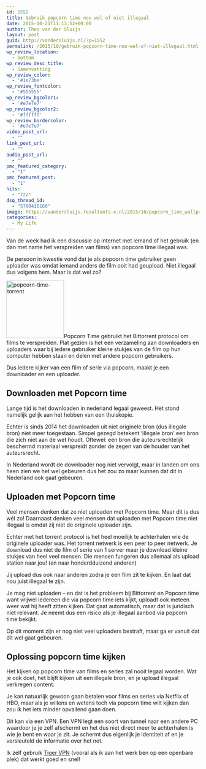 ```yaml
---
id: 1552
title: Gebruik popcorn time nou wel of niet illegaal
date: 2015-10-21T11:13:52+00:00
author: Theo van der Sluijs
layout: post
guid: http://vandersluijs.nl/?p=1552
permalink: /2015/10/gebruik-popcorn-time-nou-wel-of-niet-illegaal.html
wp_review_location:
  - bottom
wp_review_desc_title:
  - Samenvatting
wp_review_color:
  - '#1e73be'
wp_review_fontcolor:
  - '#555555'
wp_review_bgcolor1:
  - '#e7e7e7'
wp_review_bgcolor2:
  - '#ffffff'
wp_review_bordercolor:
  - '#e7e7e7'
video_post_url:
  - ""
link_post_url:
  - ""
audio_post_url:
  - ""
pmc_featured_category:
  - "1"
pmc_featured_post:
  - "1"
hits:
  - "722"
dsq_thread_id:
  - "5700416160"
image: https://vandersluijs.resultants-e.nl/2015/10/popcorn_time_wallpaper____blue_space__by_chrisfr06-d8g5x2a-e1445404373485.png
categories:
  - My Life
---
```

Van de week had ik een discussie op internet met iemand of het gebruik (en dan met name het verspreiden van films) van popcorn time illegaal was.

De persoon in kwestie vond dat je als popcorn time gebruiker geen uploader was omdat iemand anders de film ooit had geupload. Niet illegaal dus volgens hem. Maar is dat wel zo?<!--more-->

<img class="alignleft wp-image-1553 size-thumbnail" src="https://vandersluijs.resultants-e.nl/2015/10/popcorn-time-torrent-300x297-150x150.png" alt="popcorn-time-torrent" width="150" height="150" srcset="https://vandersluijs.resultants-e.nl/2015/10/popcorn-time-torrent-300x297-150x150.png 150w, https://vandersluijs.resultants-e.nl/2015/10/popcorn-time-torrent-300x297.png 300w, https://vandersluijs.resultants-e.nl/2015/10/popcorn-time-torrent-300x297-65x65.png 65w" sizes="(max-width: 150px) 100vw, 150px" />Popcorn Time gebruikt het Bittorrent protocol om films te verspreiden. Plat gezien is het een verzameling aan downloaders en uploaders waar bij iedere gebruiker kleine stukjes van de film op hun computer hebben staan en delen met andere popcorn gebruikers.

Dus iedere kijker van een film of serie via popcorn, maakt je een downloader en een uploader.

## Downloaden met Popcorn time

Lange tijd is het downloaden in nederland legaal geweest. Het stond namelijk gelijk aan het hebben van een thuiskopie.

Echter is sinds 2014 het downloaden uit niet originele bron (dus illegale bron) niet meer toegestaan. Simpel gezegd betekent &#8216;illegale bron&#8217; een bron die zich niet aan de wet houdt. Oftewel: een bron die auteursrechtelijk beschermd materiaal verspreidt zonder de zegen van de houder van het auteursrecht.

In Nederland wordt de downloader nog niet vervolgt, maar in landen om ons heen zien we het wel gebeuren dus het zou zo maar kunnen dat dit in Nederland ook gaat gebeuren.

## Uploaden met Popcorn time

Veel mensen denken dat ze niet uploaden met Popcorn time. Maar dit is dus wél zo! Daarnaast denken veel mensen dat uploaden met Popcorn time niet illegaal is omdat zij niet de originele uploader zijn.

Echter met het torrent protocol is het heel moeilijk te achterhalen wie de originele uploader was. Het torrent netwerk is een peer to peer netwerk. Je download dus niet de film of serie van 1 server maar je download kleine stukjes van heel veel mensen. Die mensen fungeren dus allemaal als upload station naar jou! (en naar honderdduizend anderen)

Jij upload dus ook naar anderen zodra je een film zit te kijken. En laat dat nou juist illegaal te zijn.

Je mag niet uploaden &#8211; en dat is het probleem bij Bittorrent en Popcorn time want vrijwel iedereen die via popcorn time iets kijkt, uploadt ook meteen weer wat hij heeft zitten kijken. Dat gaat automatisch, maar dat is juridisch niet relevant. Je neemt dus een risico als je illegaal aanbod via popcorn time bekijkt.

Op dit moment zijn er nog niet veel uploaders bestraft, maar ga er vanuit dat dit wel gaat gebeuren.

## Oplossing popcorn time kijken

Het kijken op popcorn time van films en series zal nooit legaal worden. Wat je ook doet, het blijft kijken uit een illegale bron, en je upload illegaal verkregen content.

Je kan natuurlijk gewoon gaan betalen voor films en series via Netflix of HBO, maar als je willens en wetens toch via popcorn time wilt kijken dan zou ik het iets minder opvallend gaan doen.

Dit kan via een VPN. Een VPN legt een soort van tunnel naar een andere PC waardoor je je zelf afschermt en het dus niet direct meer te achterhalen is wie je bent en waar je zit. Je schermt dus eigenlijk je identiteit af en je versleuteld de informatie over het net.

Ik zelf gebruik [Tiger VPN](http://www.tigervpn.com?tap_a=3440-1c72b2&tap_s=8215-aee7cc) (vooral als ik aan het werk ben op een openbare plek) dat werkt goed en snel!